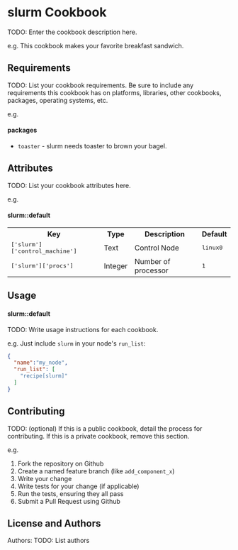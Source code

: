 slurm Cookbook
==============
TODO: Enter the cookbook description here.

e.g.
This cookbook makes your favorite breakfast sandwich.

Requirements
------------
TODO: List your cookbook requirements. Be sure to include any requirements this cookbook has on platforms, libraries, other cookbooks, packages, operating systems, etc.

e.g.
#### packages
- `toaster` - slurm needs toaster to brown your bagel.

Attributes
----------
TODO: List your cookbook attributes here.

e.g.
#### slurm::default
<table>
  <tr>
    <th>Key</th>
    <th>Type</th>
    <th>Description</th>
    <th>Default</th>
  </tr>
  <tr>
    <td><tt>['slurm']['control_machine']</tt></td>
    <td>Text</td>
    <td>Control Node</td>
    <td><tt>linux0</tt></td>
  </tr>
  <tr>
    <td><tt>['slurm']['procs']</tt></td>
    <td>Integer</td>
    <td>Number of processor</td>
    <td><tt>1</tt></td>
  </tr>
</table>

Usage
-----
#### slurm::default
TODO: Write usage instructions for each cookbook.

e.g.
Just include `slurm` in your node's `run_list`:

```json
{
  "name":"my_node",
  "run_list": [
    "recipe[slurm]"
  ]
}
```

Contributing
------------
TODO: (optional) If this is a public cookbook, detail the process for contributing. If this is a private cookbook, remove this section.

e.g.
1. Fork the repository on Github
2. Create a named feature branch (like `add_component_x`)
3. Write your change
4. Write tests for your change (if applicable)
5. Run the tests, ensuring they all pass
6. Submit a Pull Request using Github

License and Authors
-------------------
Authors: TODO: List authors
